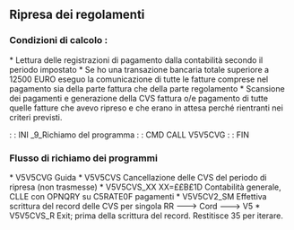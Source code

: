## Ripresa dei regolamenti
### Condizioni di calcolo : 
 \* Lettura delle registrazioni di pagamento dalla contabilità secondo il periodo impostato
 \* Se ho una transazione bancaria totale superiore a 12500 EURO eseguo la comunicazione di tutte le fatture comprese nel pagamento sia della parte fattura che della parte regolamento
 \* Scansione dei pagamenti e generazione della CVS  fattura o/e pagamento di tutte quelle fatture che avevo ripreso e che erano in attesa perché rientranti nei criteri previsti.

 :  : INI _9_Richiamo del programma
 :  : CMD CALL V5V5CVG
 :  : FIN

### Flusso di richiamo dei programmi
 \* V5V5CVG      Guida
 \* V5V5CVS      Cancellazione delle CVS del periodo di ripresa (non trasmesse)
 \* V5V5CVS_XX   XX=££B£1D Contabilità generale, CLLE con OPNQRY su C5RATE0F  pagamenti
 \* V5V5CV2_SM   Effettiva scrittura del record delle CVS per singola RR ---> Cord ---> V5
 \* V5V5CVS_R    Exit; prima della scrittura del record. Restitisce 35 per iterare.
